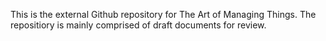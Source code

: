 This is the external Github repository for The Art of Managing Things. The repositiory is mainly comprised of draft documents for review. 
